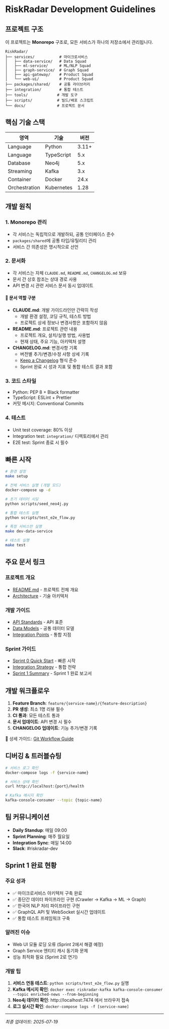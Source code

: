 # RiskRadar Development Guidelines

## 프로젝트 구조

이 프로젝트는 **Monorepo** 구조로, 모든 서비스가 하나의 저장소에서 관리됩니다.

```
RiskRadar/
├── services/           # 마이크로서비스
│   ├── data-service/   # Data Squad
│   ├── ml-service/     # ML/NLP Squad
│   ├── graph-service/  # Graph Squad
│   ├── api-gateway/    # Product Squad
│   └── web-ui/         # Product Squad
├── packages/shared/    # 공통 라이브러리
├── integration/        # 통합 테스트
├── tools/             # 개발 도구
├── scripts/           # 빌드/배포 스크립트
└── docs/              # 프로젝트 문서
```

## 핵심 기술 스택

| 영역 | 기술 | 버전 |
|------|------|------|
| Language | Python | 3.11+ |
| Language | TypeScript | 5.x |
| Database | Neo4j | 5.x |
| Streaming | Kafka | 3.x |
| Container | Docker | 24.x |
| Orchestration | Kubernetes | 1.28 |

## 개발 원칙

### 1. Monorepo 관리
- 각 서비스는 독립적으로 개발하되, 공통 인터페이스 준수
- `packages/shared`에 공통 타입/유틸리티 관리
- 서비스 간 의존성은 명시적으로 선언

### 2. 문서화
- 각 서비스는 자체 `CLAUDE.md`, `README.md`, `CHANGELOG.md` 보유
- 문서 간 상호 참조는 상대 경로 사용
- API 변경 시 관련 서비스 문서 동시 업데이트

#### 📝 문서 역할 구분
- **CLAUDE.md**: 개발 가이드라인만 간략히 작성
  - 개발 환경 설정, 코딩 규칙, 테스트 방법
  - 프로젝트 상세 정보나 변경사항은 포함하지 않음
- **README.md**: 프로젝트 관련 내용
  - 프로젝트 개요, 설치/실행 방법, 사용법
  - 현재 상태, 주요 기능, 아키텍처 설명
- **CHANGELOG.md**: 변경사항 기록
  - 버전별 추가/변경/수정 사항 상세 기록
  - [Keep a Changelog](https://keepachangelog.com/) 형식 준수
  - Sprint 완료 시 성과 지표 및 통합 테스트 결과 포함

### 3. 코드 스타일
- Python: PEP 8 + Black formatter
- TypeScript: ESLint + Prettier
- 커밋 메시지: Conventional Commits

### 4. 테스트
- Unit test coverage: 80% 이상
- Integration test: `integration/` 디렉토리에서 관리
- E2E test: Sprint 종료 시 필수

## 빠른 시작

```bash
# 환경 설정
make setup

# 전체 서비스 실행 (개발 모드)
docker-compose up -d

# 초기 데이터 시딩
python scripts/seed_neo4j.py

# 통합 테스트 실행
python scripts/test_e2e_flow.py

# 특정 서비스만 실행
make dev-data-service

# 테스트 실행
make test
```

## 주요 문서 링크

### 프로젝트 개요
- [README.md](./README.md) - 프로젝트 전체 개요
- [Architecture](./docs/prd/PRD_Tech_Architecture.md) - 기술 아키텍처

### 개발 가이드
- [API Standards](./docs/trd/common/API_Standards.md) - API 표준
- [Data Models](./docs/trd/common/Data_Models.md) - 공통 데이터 모델
- [Integration Points](./docs/trd/common/Integration_Points.md) - 통합 지점

### Sprint 가이드
- [Sprint 0 Quick Start](./docs/trd/phase1/Sprint_0_Quick_Start.md) - 빠른 시작
- [Integration Strategy](./docs/trd/phase1/Integration_Strategy.md) - 통합 전략
- [Sprint 1 Summary](./docs/SPRINT1_SUMMARY.md) - Sprint 1 완료 보고서

## 개발 워크플로우

1. **Feature Branch**: `feature/{service-name}/{feature-description}`
2. **PR 생성**: 최소 1명 리뷰 필수
3. **CI 통과**: 모든 테스트 통과
4. **문서 업데이트**: API 변경 시 필수
5. **CHANGELOG 업데이트**: 기능 추가/변경 기록

📖 상세 가이드: [Git Workflow Guide](./docs/development/GIT_WORKFLOW_GUIDE.md)

## 디버깅 & 트러블슈팅

```bash
# 서비스 로그 확인
docker-compose logs -f {service-name}

# 서비스 상태 확인
curl http://localhost:{port}/health

# Kafka 메시지 확인
kafka-console-consumer --topic {topic-name}
```

## 팀 커뮤니케이션

- **Daily Standup**: 매일 09:00
- **Sprint Planning**: 매주 월요일
- **Integration Sync**: 매일 14:00
- **Slack**: #riskradar-dev

## Sprint 1 완료 현황

### 주요 성과
- ✅ 마이크로서비스 아키텍처 구축 완료
- ✅ 종단간 데이터 파이프라인 구현 (Crawler → Kafka → ML → Graph)
- ✅ 한국어 NLP 처리 파이프라인 구현
- ✅ GraphQL API 및 WebSocket 실시간 업데이트
- ✅ 통합 테스트 프레임워크 구축

### 알려진 이슈
- Web UI 모듈 로딩 오류 (Sprint 2에서 해결 예정)
- Graph Service 엔티티 캐시 동기화 문제
- 성능 최적화 필요 (Sprint 2로 연기)

### 개발 팁
1. **서비스 연동 테스트**: `python scripts/test_e2e_flow.py` 실행
2. **Kafka 메시지 확인**: `docker exec riskradar-kafka kafka-console-consumer --topic enriched-news --from-beginning`
3. **Neo4j 데이터 확인**: http://localhost:7474 에서 브라우저 접속
4. **로그 실시간 확인**: `docker-compose logs -f [service-name]`

---
*최종 업데이트: 2025-07-19*